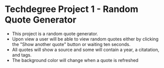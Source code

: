 # Techdegree Project 1 - Random Quote Generator

* This project is a random quote generator.
* Upon view a user will be able to view random quotes either by clicking the "Show another quote" button or waiting ten seconds.
* All quotes will show a source and some will contain a year, a citatation, and tags.
* The background color will change when a quote is refreshed

